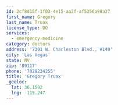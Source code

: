 ```yaml
---
id: 2cf8d15f-1f03-4e15-aa2f-af5256a98a27
first_name: Gregory
last_name: Truax
license_type: DO
services:
  - emergency-medicine
category: doctors
address: '7391 W. Charleston Blvd., #140'
city: 'Las Vegas'
state: NV
zip: '89117'
phone: '7028234255'
title: 'Gregory Truax'
_geoloc:
  lat: 36.1592
  lng: -115.247
---
```

